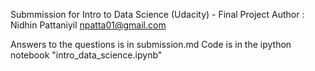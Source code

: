 Submmission for Intro to Data Science (Udacity) - Final Project
Author : Nidhin Pattaniyil npatta01@gmail.com

Answers to the questions is in submission.md
Code is in the ipython notebook "intro_data_science.ipynb"